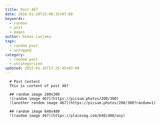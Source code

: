 ```yaml
---
title: Post 467
date: 2016-01-20T22:08:32+07:00
keywords:
  - random
  - post
  - pages
author: Dimas Lanjaka
tags:
  - random post
  - untagged
category:
  - random post
  - uncategorized
updated: 2015-01-16T17:25:45+07:00
---
```


      # Post Content
      This is content of post 467

      ## random image 200x300
      ![random image 467](https://picsum.photos/200/300)
      ![another random image 467](https://picsum.photos/200/300?random=1)

      ## random image 640x480
      ![random image 467](https://placeimg.com/640/480/any)
      